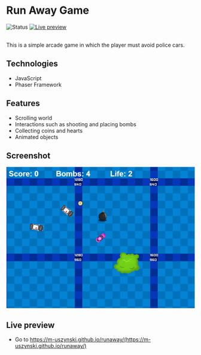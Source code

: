# Run Away Game
![Status](https://img.shields.io/badge/Status-DONE-green.svg)
[![Live preview](https://img.shields.io/badge/LivePreview-yes-blue.svg)](https://m-uszynski.github.io/runaway/)<br/><br/>

This is a simple arcade game in which the player must avoid police cars.

## Technologies
* JavaScript
* Phaser Framework

## Features
* Scrolling world
* Interactions such as shooting and placing bombs
* Collecting coins and hearts
* Animated objects

## Screenshot
![Game](./screenshots/game.png)

## Live preview
* Go to https://m-uszynski.github.io/runaway/(https://m-uszynski.github.io/runaway/)
